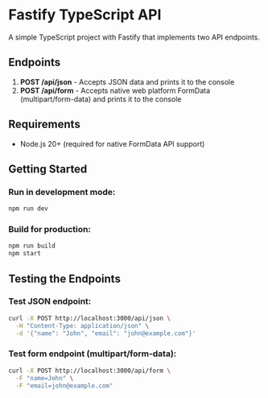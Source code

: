 # Fastify TypeScript API

A simple TypeScript project with Fastify that implements two API endpoints.

## Endpoints

1. **POST /api/json** - Accepts JSON data and prints it to the console
2. **POST /api/form** - Accepts native web platform FormData (multipart/form-data) and prints it to the console

## Requirements

- Node.js 20+ (required for native FormData API support)

## Getting Started

### Run in development mode:
```bash
npm run dev
```

### Build for production:
```bash
npm run build
npm start
```

## Testing the Endpoints

### Test JSON endpoint:
```bash
curl -X POST http://localhost:3000/api/json \
  -H "Content-Type: application/json" \
  -d '{"name": "John", "email": "john@example.com"}'
```

### Test form endpoint (multipart/form-data):
```bash
curl -X POST http://localhost:3000/api/form \
  -F "name=John" \
  -F "email=john@example.com"
```
